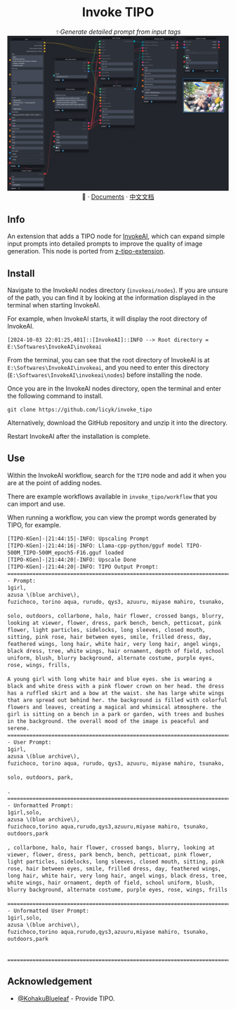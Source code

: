<div align="center">

# Invoke TIPO

_✨Generate detailed prompt from input tags_
![preview](./assets/image_1.png)
📓 · [Documents](./README.md) · [中文文档](./README-zh.md)
</div>


## Info  
An extension that adds a TIPO node for [InvokeAI](https://github.com/invoke-ai/InvokeAI), which can expand simple input prompts into detailed prompts to improve the quality of image generation. This node is ported from [z-tipo-extension](https://github.com/KohakuBlueleaf/z-tipo-extension).


## Install
Navigate to the InvokeAI nodes directory (`invokeai/nodes`). If you are unsure of the path, you can find it by looking at the information displayed in the terminal when starting InvokeAI.

For example, when InvokeAI starts, it will display the root directory of InvokeAI.

```
[2024-10-03 22:01:25,401]::[InvokeAI]::INFO --> Root directory = E:\Softwares\InvokeAI\invokeai
```

From the terminal, you can see that the root directory of InvokeAI is at `E:\Softwares\InvokeAI\invokeai`, and you need to enter this directory (`E:\Softwares\InvokeAI\invokeai\nodes`) before installing the node.

Once you are in the InvokeAI nodes directory, open the terminal and enter the following command to install.

```
git clone https://github.com/licyk/invoke_tipo
```

Alternatively, download the GitHub repository and unzip it into the directory.

Restart InvokeAI after the installation is complete.


## Use
Within the InvokeAI workflow, search for the `TIPO` node and add it when you are at the point of adding nodes.

There are example workflows available in `invoke_tipo/workflow` that you can import and use.

When running a workflow, you can view the prompt words generated by TIPO, for example.

```
[TIPO-KGen]-|21:44:15|-INFO: Upscaling Prompt
[TIPO-KGen]-|21:44:16|-INFO: Llama-cpp-python/gguf model TIPO-500M_TIPO-500M_epoch5-F16.gguf loaded
[TIPO-KGen]-|21:44:20|-INFO: Upscale Done
[TIPO-KGen]-|21:44:20|-INFO: TIPO Output Prompt:
====================================================================================================
- Prompt:
1girl,
azusa \(blue archive\),
fuzichoco, torino aqua, rurudo, qys3, azuuru, miyase mahiro, tsunako,

solo, outdoors, collarbone, halo, hair flower, crossed bangs, blurry, looking at viewer, flower, dress, park bench, bench, petticoat, pink flower, light particles, sidelocks, long sleeves, closed mouth, sitting, pink rose, hair between eyes, smile, frilled dress, day, feathered wings, long hair, white hair, very long hair, angel wings, black dress, tree, white wings, hair ornament, depth of field, school uniform, blush, blurry background, alternate costume, purple eyes, rose, wings, frills,

A young girl with long white hair and blue eyes. she is wearing a black and white dress with a pink flower crown on her head. the dress has a ruffled skirt and a bow at the waist. she has large white wings that are spread out behind her. the background is filled with colorful flowers and leaves, creating a magical and whimsical atmosphere. the girl is sitting on a bench in a park or garden, with trees and bushes in the background. the overall mood of the image is peaceful and serene.
====================================================================================================
- User Prompt:
1girl,
azusa \(blue archive\),
fuzichoco, torino aqua, rurudo, qys3, azuuru, miyase mahiro, tsunako,

solo, outdoors, park,

.
====================================================================================================
- Unformatted Prompt:
1girl,solo,
azusa \(blue archive\),
fuzichoco,torino aqua,rurudo,qys3,azuuru,miyase mahiro, tsunako,
outdoors,park

, collarbone, halo, hair flower, crossed bangs, blurry, looking at viewer, flower, dress, park bench, bench, petticoat, pink flower, light particles, sidelocks, long sleeves, closed mouth, sitting, pink rose, hair between eyes, smile, frilled dress, day, feathered wings, long hair, white hair, very long hair, angel wings, black dress, tree, white wings, hair ornament, depth of field, school uniform, blush, blurry background, alternate costume, purple eyes, rose, wings, frills

====================================================================================================
- Unformatted User Prompt:
1girl,solo,
azusa \(blue archive\),
fuzichoco,torino aqua,rurudo,qys3,azuuru,miyase mahiro, tsunako,
outdoors,park


====================================================================================================
```


## Acknowledgement
- [@KohakuBlueleaf](https://github.com/KohakuBlueleaf) - Provide TIPO.
